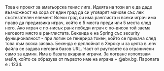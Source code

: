 Това е проект за аматьорска тенис лига. 
Идеята на този ап е да даде възможност на хора от един град да си уговарят мачове със лек състезателен елемент
Всеки град си има ранглиста и всеки играч има право да предизвика играч, който е 5 места преди или 5 места след него.
Ако играч с по-нисък ранк победи играч с по-висок той заема неговото място в ранглистата.
Бекенда е на Spring със security функционалност - при логин се генерира токен, който се прикача след това към всяка заявка.
Бекенда е деплойнат в Хероку и за целта в .env файла се задава неговия базов URL.
Част от раутовете са ограничени само за админ.
Има в базата вкарани играчи. За логване използвам мейл, който се образува от първото име на играча + @abv.bg. Паролата е : 1234.